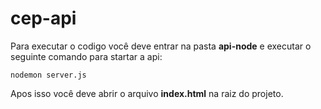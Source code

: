 # cep-api

Para executar o codigo você deve entrar na pasta **api-node** e executar o seguinte comando para startar a api:

```
nodemon server.js
```

Apos isso você deve abrir o arquivo **index.html** na raiz do projeto.
